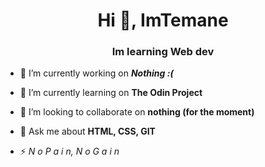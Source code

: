 <h1 align="center">Hi 👋, ImTemane</h1>
<h3 align="center">Im learning Web dev</h3>  

- 🔭 I’m currently working on _**Nothing :(**_

- 🌱 I’m currently learning on  **The Odin Project**

- 👯 I’m looking to collaborate on **nothing (for the moment)**

- 💬 Ask me about **HTML, CSS, GIT**

- ⚡ _N  o   P  a  i  n,  N  o   G  a  i  n_

